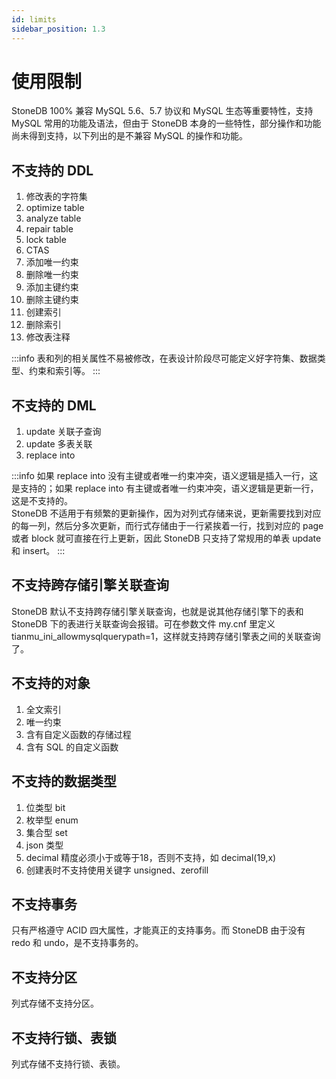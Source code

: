 ```yaml
---
id: limits
sidebar_position: 1.3
---
```


# 使用限制
StoneDB 100% 兼容 MySQL 5.6、5.7 协议和 MySQL 生态等重要特性，支持 MySQL 常用的功能及语法，但由于 StoneDB 本身的一些特性，部分操作和功能尚未得到支持，以下列出的是不兼容 MySQL 的操作和功能。
## 不支持的 DDL
1. 修改表的字符集
2. optimize table
3. analyze table
4. repair table
5. lock table
6. CTAS
7. 添加唯一约束
8. 删除唯一约束
9. 添加主键约束
10. 删除主键约束
11. 创建索引
12. 删除索引
13. 修改表注释

:::info
表和列的相关属性不易被修改，在表设计阶段尽可能定义好字符集、数据类型、约束和索引等。
:::

## 不支持的 DML
1. update 关联子查询
2. update 多表关联
3. replace into


:::info
如果 replace into 没有主键或者唯一约束冲突，语义逻辑是插入一行，这是支持的；如果 replace into 有主键或者唯一约束冲突，语义逻辑是更新一行，这是不支持的。<br />StoneDB 不适用于有频繁的更新操作，因为对列式存储来说，更新需要找到对应的每一列，然后分多次更新，而行式存储由于一行紧挨着一行，找到对应的 page 或者 block 就可直接在行上更新，因此 StoneDB 只支持了常规用的单表 update 和 insert。
:::

## 不支持跨存储引擎关联查询
StoneDB 默认不支持跨存储引擎关联查询，也就是说其他存储引擎下的表和 StoneDB 下的表进行关联查询会报错。可在参数文件 my.cnf 里定义 tianmu_ini_allowmysqlquerypath=1，这样就支持跨存储引擎表之间的关联查询了。
## 不支持的对象
1. 全文索引
2. 唯一约束
3. 含有自定义函数的存储过程
4. 含有 SQL 的自定义函数

## 不支持的数据类型
1. 位类型 bit
2. 枚举型 enum
3. 集合型 set 
4. json 类型
5. decimal 精度必须小于或等于18，否则不支持，如 decimal(19,x)
6. 创建表时不支持使用关键字 unsigned、zerofill

## 不支持事务
只有严格遵守 ACID 四大属性，才能真正的支持事务。而 StoneDB 由于没有 redo 和 undo，是不支持事务的。
## 不支持分区
列式存储不支持分区。
## 不支持行锁、表锁
列式存储不支持行锁、表锁。


